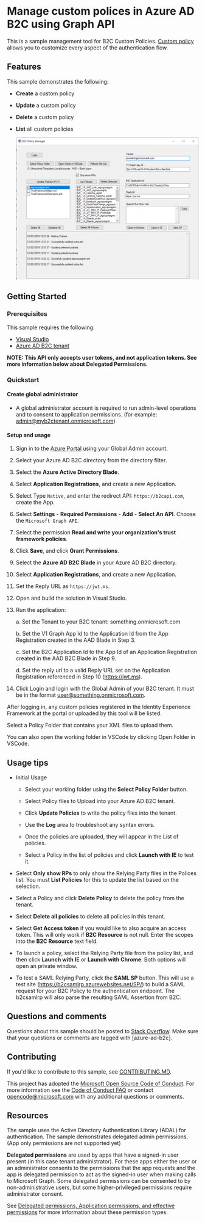 # Manage custom polices in Azure AD B2C using Graph API

This is a sample management tool for B2C Custom Policies.  [Custom policy](https://docs.microsoft.com/en-us/azure/active-directory-b2c/active-directory-b2c-overview-custom) allows you to customize every aspect of the authentication flow.

## Features

This sample demonstrates the following:

* **Create** a custom policy
* **Update** a custom policy
* **Delete** a custom policy
* **List** all custom policies

    ![Policy Manager](/Images/b2cpolicymanager.PNG)

## Getting Started

### Prerequisites

This sample requires the following:
* [Visual Studio](https://www.visualstudio.com/en-us/downloads)
* [Azure AD B2C tenant](https://docs.microsoft.com/en-us/azure/active-directory-b2c/active-directory-b2c-get-started)

**NOTE: This API only accepts user tokens, and not application tokens. See more information below about Delegated Permissions.**

### Quickstart

#### Create global administrator

* A global administrator account is required to run admin-level operations and to consent to application permissions.  (for example: admin@myb2ctenant.onmicrosoft.com)

#### Setup and usage

1. Sign in to the [Azure Portal](https://portal.azure.com/) using your Global Admin account.
1. Select your Azure AD B2C directory from the directory filter.
2. Select the **Azure Active Directory Blade**.
3. Select **Application Registrations**, and create a new Application.
4. Select Type `Native`, and enter the redirect API: `https://b2capi.com`, create the App.
5. Select **Settings** - **Required Permissions** - **Add** - **Select An API**. Choose the `Microsoft Graph API`.
6. Select the permission **Read and write your organization's trust framework policies**.
7. Click **Save**, and click **Grant Permissions**.
8. Select the **Azure AD B2C Blade** in your Azure AD B2C directory.
9. Select **Application Registrations**, and create a new Application.
10. Set the Reply URL as ``https://jwt.ms``.
11. Open and build the solution in Visual Studio. 
12. Run the application:
    
    a. Set the Tenant to your B2C tenant: something.onmicrosoft.com

    b. Set the V1 Graph App Id to the Application Id from the App Registration created in the AAD Blade in Step 3.

    c. Set the B2C Application Id to the App Id of an Application Registration created in the AAD B2C Blade in Step 9.

    d. Set the reply url to a valid Reply URL set on the Application Registration referenced in Step 10 (https://jwt.ms).

1. Click Login and login with the Global Admin of your B2C tenant. It must be in the format user@something.onmicrosoft.com.

After logging in, any custom policies registered in the Identity Experience Framework at the portal or uploaded by this tool will be listed.

Select a Policy Folder that contains your XML files to upload them.

You can also open the working folder in VSCode by clicking Open Folder in VSCode.

## Usage tips
- Initial Usage  
  - Select your working folder using the **Select Policy Folder** button.  

  - Select Policy files to Upload into your Azure AD B2C tenant.  

  - Click **Update Policies** to write the policy files into the tenant.  
  - Use the **Log** area to troubleshoot any syntax errors.
  - Once the policies are uploaded, they will appear in the List of policies. 

  - Select a Policy in the list of policies and click **Launch with IE** to test it.

- Select **Only show RPs** to only show the Relying Party files in the Polices list. You must **List Policies** for this to update the list based on the selection.
- Select a Policy and click **Delete Policy** to delete the policy from the tenant.
- Select **Delete all policies** to delete all policies in this tenant.
- Select **Get Access token** if you would like to also acquire an access token. This will only work if **B2C Resource** is not null. Enter the scopes into the **B2C Resource** text field.
- To launch a policy, select the Relying Party file from the policy list, and then click **Launch with IE** or **Launch with Chrome**. Both options will open an private window.
- To test a SAML Relying Party, click the **SAML SP** button. This will use a test site (https://b2csamlrp.azurewebsites.net/SP/) to build a SAML request for your B2C Policy to the authentication endpoint. The b2csamlrp will also parse the resulting SAML Assertion from B2C.

## Questions and comments

Questions about this sample should be posted to [Stack Overflow](https://stackoverflow.com/questions/tagged/azure-ad-b2c). Make sure that your questions or comments are tagged with [azure-ad-b2c].

## Contributing

If you'd like to contribute to this sample, see [CONTRIBUTING.MD](/CONTRIBUTING.md).

This project has adopted the [Microsoft Open Source Code of Conduct](https://opensource.microsoft.com/codeofconduct/). For more information see the [Code of Conduct FAQ](https://opensource.microsoft.com/codeofconduct/faq/) or contact [opencode@microsoft.com](mailto:opencode@microsoft.com) with any additional questions or comments.

## Resources

The sample uses the Active Directory Authentication Library (ADAL) for authentication. The sample demonstrates delegated admin permissions. (App only permissions are not supported yet)

**Delegated permissions** are used by apps that have a signed-in user present (in this case tenant administrator). For these apps either the user or an administrator consents to the permissions that the app requests and the app is delegated permission to act as the signed-in user when making calls to Microsoft Graph. Some delegated permissions can be consented to by non-administrative users, but some higher-privileged permissions require administrator consent.

See [Delegated permissions, Application permissions, and effective permissions](https://developer.microsoft.com/en-us/graph/docs/concepts/permissions_reference#delegated-permissions-application-permissions-and-effective-permissions) for more information about these permission types.
